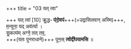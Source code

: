 +++
title = "03 यत् त्वा"

+++
यत् त्वा॑ [10] क्रु॒द्धᳶ **प॑रो॒वप॑**+++(=उद्वासितवान् अस्मि)+++,  
म॒न्युना॒ यद् अव॑र्त्या ।    
सु॒कल्प॑म् अग्ने॒ तत् तव॒,  
+++(यतः पुनराधाने)+++ पुन॒स् **त्वोद्दी॑पयामसि**  ॥